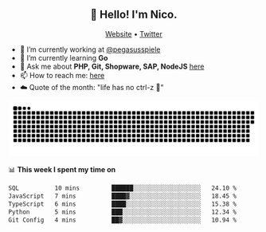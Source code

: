 <h2 align="center">👋 Hello! I'm Nico.</h2>
<p align="center">
  <a href="https://gruselhaus.com">Website</a> •
  <a href="https://twitter.com/NicoFinkernagel">Twitter</a>
</p>


- 🔭 I’m currently working at [@pegasusspiele](https://pegasus.de/en)
- 🌱 I’m currently learning **Go**
- 💬 Ask me about **PHP, Git, Shopware, SAP, NodeJS** [here](https://github.com/gruselhaus/gruselhaus/issues)
- 📫 How to reach me: [here](https://github.com/gruselhaus/gruselhaus/issues)
- ☁️ Quote of the month: "life has no ctrl-z 🌴"

![snake gif](https://github.com/gruselhaus/gruselhaus/blob/output/github-contribution-grid-snake.svg)

📊 **This week I spent my time on**
<!--START_SECTION:waka-->
```text
SQL          10 mins         ██████░░░░░░░░░░░░░░░░░░░   24.10 % 
JavaScript   7 mins          ████▓░░░░░░░░░░░░░░░░░░░░   18.45 % 
TypeScript   6 mins          ████░░░░░░░░░░░░░░░░░░░░░   15.38 % 
Python       5 mins          ███░░░░░░░░░░░░░░░░░░░░░░   12.34 % 
Git Config   4 mins          ██▓░░░░░░░░░░░░░░░░░░░░░░   10.94 % 
```
<!--END_SECTION:waka-->
